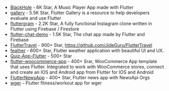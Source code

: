 - [BlackHole](https://github.com/Sangwan5688/BlackHole) - 6K Star, A Music Player App made with Flutter
- [gallery](https://github.com/flutter/gallery) - 5.5K Star, Flutter Gallery is a resource to help developers evaluate and use Flutter
- [fluttergram](https://github.com/mdanics/fluttergram) - 2.2K Star, A fully functional Instagram clone written in Flutter using Firebase / Firestore
- [flutter-chat-demo](https://github.com/duytq94/flutter-chat-demo) - 1.5K Star, The chat app made by Flutter and Firebase
- [FlutterTravel](https://github.com/JideGuru/FlutterTravel) - 900+ Star, https://github.com/JideGuru/FlutterTravel
- [feather](https://github.com/jhomlala/feather) - 600+ Star, Flutter weather application with beautiful UI and UX.
- [Quiz-App-Flutter](https://github.com/abuanwar072/Quiz-App-Flutter) - 500+ Star
- [flutter-woocommerce-app](https://github.com/woosignal/flutter-woocommerce-app) - 400+ Srar, WooCommerce App template that uses Flutter. Integrated to work with WooCommerce stores, connect and create an IOS and Android app from Flutter for IOS and Android
- [FlutterNewsApp](https://github.com/theindianappguy/FlutterNewsApp) - 400+ Star, Flutter news app with NewsApi Orgs
- [wger](https://github.com/wger-project/flutter) - Flutter fitness/workout app for wger
